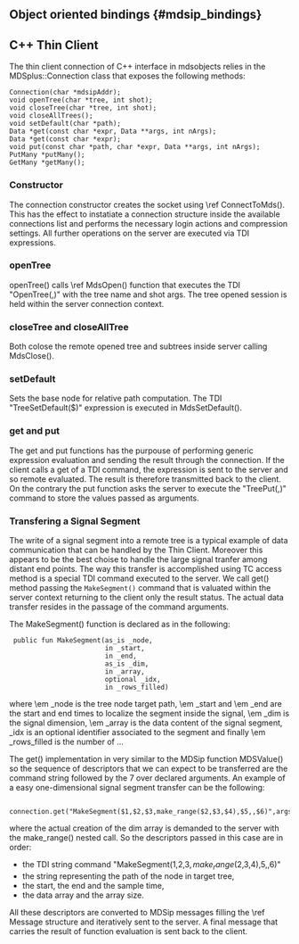 Object oriented bindings {#mdsip_bindings}
------------------------

C++ Thin Client
---------------

The thin client connection of C++ interface in mdsobjects relies in the
MDSplus::Connection class that exposes the following methods:

    Connection(char *mdsipAddr);                                            
    void openTree(char *tree, int shot);                                    
    void closeTree(char *tree, int shot);                                    
    void closeAllTrees();                                                    
    void setDefault(char *path);                                            
    Data *get(const char *expr, Data **args, int nArgs);                    
    Data *get(const char *expr);                                            
    void put(const char *path, char *expr, Data **args, int nArgs);         
    PutMany *putMany();                                                     
    GetMany *getMany();                                                     



 ### Constructor
 
 The connection constructor creates the socket using \ref ConnectToMds(). This
 has the effect to instatiate a connection structure inside the available
 connections list and performs the necessary login actions and compression
 settings. All further operations on the server are executed via TDI
 expressions.
 
 ### openTree 
 
 openTree() calls \ref MdsOpen() function that executes the TDI "OpenTree($,$)"
 with the tree name and shot args. The tree opened session is held within the
 server connection context.
 
 ### closeTree and closeAllTree
 
 Both colose the remote opened tree and subtrees inside server calling
 MdsClose().

 ### setDefault
 
 Sets the base node for relative path computation. The TDI "TreeSetDefault($)"
 expression is executed in MdsSetDefault().
 
 ### get and put
 
 The get and put functions has the purpouse of performing generic expression
 evaluation and sending the result through the connection. If the client calls
 a get of a TDI command, the expression is sent to the server and so remote
 evaluated. The result is therefore transmitted back to the client. On the
 contrary the put function asks the server to execute the "TreePut($,$)"
 command to store the values passed as arguments.



 ### Transfering a Signal Segment
 
 The write of a signal segment into a remote tree is a typical example of data 
 communication that can be handled by the Thin Client.
 Moreover this appears to be the best choise to handle the large signal tranfer 
 among distant end points.
 The way this transfer is accomplished using TC access method is a special TDI
 command executed to the server. We call get() method passing the `MakeSegment()` 
 command that is valuated within the server context returning to the client only
 the result status. The actual data transfer resides in the passage of the command
 arguments. 
 
 The MakeSegment() function is declared as in the following:
 
     public fun MakeSegment(as_is _node, 
                            in _start, 
                            in _end, 
                            as_is _dim, 
                            in _array, 
                            optional _idx, 
                            in _rows_filled)
    
 where \em _node is the tree node target path, \em _start and \em _end are the 
 start and end times to localize the segment inside the signal, \em _dim is the
 signal dimension, \em _array is the data content of the signal segment, _idx is
 an optional identifier associated to the segment and finally \em _rows_filled is
 the number of ...

 The get() implementation in very similar to the MDSip function MDSValue() so the
 sequence of descriptors that we can expect to be transferred are the command string
 followed by the 7 over declared arguments.
 An example of a easy one-dimensional signal segment transfer can be the following:
 
     connection.get("MakeSegment($1,$2,$3,make_range($2,$3,$4),$5,,$6)",args,6);
 
 where the actual creation of the dim array is demanded to the server with the 
 make_range() nested call.
 So the descriptors passed in this case are in order: 
 
 * the TDI string command "MakeSegment($1,$2,$3,make_range($2,$3,$4),$5,,$6)"
 * the string representing the path of the node in target tree,
 * the start, the end and the sample time,
 * the data array and the array size.
 
 All these descriptors are converted to MDSip messages filling the \ref Message 
 structure and iteratively sent to the server.
 A final message that carries the result of function evaluation is sent back to 
 the client.
 
 
 
 
